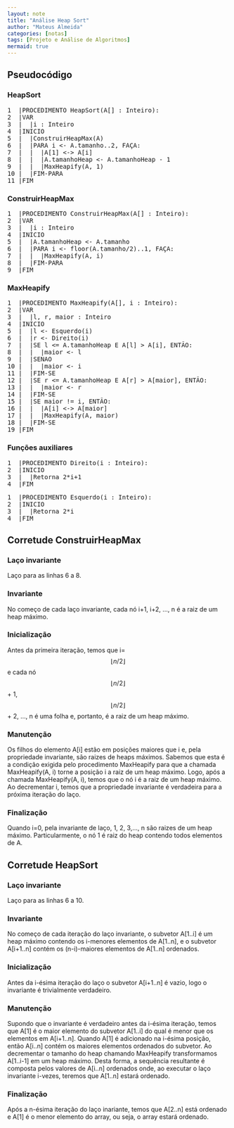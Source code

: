 ```yaml
---
layout: note
title: "Análise Heap Sort"
author: "Mateus Almeida"
categories: [notas]
tags: [Projeto e Análise de Algoritmos]
mermaid: true
---
```


## Pseudocódigo

### HeapSort
<pre class="responsive-latex">
1  |PROCEDIMENTO HeapSort(A[] : Inteiro):
2  |VAR
3  |  |i : Inteiro
4  |INICIO
5  |  |ConstruirHeapMax(A)
6  |  |PARA i <- A.tamanho..2, FAÇA:
7  |  |  |A[1] <-> A[i]
8  |  |  |A.tamanhoHeap <- A.tamanhoHeap - 1
9  |  |  |MaxHeapify(A, 1) 
10 |  |FIM-PARA
11 |FIM
</pre>

### ConstruirHeapMax
<pre class="responsive-latex">
1  |PROCEDIMENTO ConstruirHeapMax(A[] : Inteiro):
2  |VAR
3  |  |i : Inteiro
4  |INICIO
5  |  |A.tamanhoHeap <- A.tamanho
6  |  |PARA i <- floor(A.tamanho/2)..1, FAÇA:
7  |  |  |MaxHeapify(A, i) 
8  |  |FIM-PARA
9  |FIM
</pre>

### MaxHeapify
<pre class="responsive-latex">
1  |PROCEDIMENTO MaxHeapify(A[], i : Inteiro):
2  |VAR
3  |  |l, r, maior : Inteiro
4  |INICIO
5  |  |l <- Esquerdo(i)
6  |  |r <- Direito(i)
7  |  |SE l <= A.tamanhoHeap E A[l] > A[i], ENTÃO:
8  |  |  |maior <- l
9  |  |SENAO
10 |  |  |maior <- i
11 |  |FIM-SE
12 |  |SE r <= A.tamanhoHeap E A[r] > A[maior], ENTÃO:
13 |  |  |maior <- r
14 |  |FIM-SE
15 |  |SE maior != i, ENTÃO:
16 |  |  |A[i] <-> A[maior]
17 |  |  |MaxHeapify(A, maior)
18 |  |FIM-SE
19 |FIM
</pre>

### Funções auxiliares
<pre class="responsive-latex">
1  |PROCEDIMENTO Direito(i : Inteiro):
2  |INICIO
3  |  |Retorna 2*i+1
4  |FIM
</pre>

<pre class="responsive-latex">
1  |PROCEDIMENTO Esquerdo(i : Inteiro):
2  |INICIO
3  |  |Retorna 2*i
4  |FIM
</pre>

## Corretude ConstruirHeapMax

### Laço invariante
Laço para as linhas 6 a 8.

### Invariante
No começo de cada laço invariante, cada nó i+1, i+2, ..., n é a raiz de um heap máximo.

### Inicialização
Antes da primeira iteração, temos que i=$$\left \lfloor n/2 \right \rfloor$$ e cada nó $$\left \lfloor n/2 \right \rfloor$$ + 1, $$\left \lfloor n/2 \right \rfloor$$ + 2, ..., n é uma folha e, portanto, é a raiz de um heap máximo. 

### Manutenção
Os filhos do elemento A[i] estão em posições maiores que i e, pela propriedade invariante, são raizes de heaps máximos. Sabemos que esta é a condição exigida pelo procedimento MaxHeapify para que a chamada MaxHeapify(A, i) torne a posição i a raiz de um heap máximo. Logo, após a chamada MaxHeapify(A, i), temos que o nó i é a raiz de um heap máximo. Ao decrementar i, temos que a propriedade invariante é verdadeira para a próxima iteração do laço.

### Finalização
Quando i=0, pela invariante de laço, 1, 2, 3,..., n são raizes de um heap máximo. Particularmente, o nó 1 é raiz do heap contendo todos elementos de A.

## Corretude HeapSort

### Laço invariante
Laço para as linhas 6 a 10.

### Invariante
No começo de cada iteração do laço invariante, o subvetor A[1..i] é um heap máximo contendo os i-menores elementos de A[1..n], e o subvetor A[i+1..n] contém os (n-i)-maiores elementos de A[1..n] ordenados. 

### Inicialização
Antes da i-ésima iteração do laço o subvetor A[i+1..n] é vazio, logo o invariante é trivialmente verdadeiro.

### Manutenção
Supondo que o invariante é verdadeiro antes da i-ésima iteração, temos que A[1] é o maior elemento do subvetor A[1..i] do qual é menor que os elementos em A[i+1..n]. Quando A[1] é adicionado na i-ésima posição, então A[i..n] contém os maiores elementos ordenados do subvetor. Ao decrementar o tamanho do heap chamando MaxHeapify transformamos A[1..i-1] em um heap máximo. Desta forma, a sequência resultante é composta pelos valores de A[i..n] ordenados onde, ao executar o laço invariante i-vezes, teremos que A[1..n] estará ordenado. 

### Finalização
Após a n-ésima iteração do laço inariante, temos que A[2..n] está ordenado e A[1] é o menor elemento do array, ou seja, o array estará ordenado.
